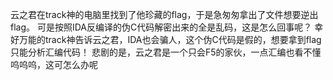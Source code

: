 云之君在track神的电脑里找到了他珍藏的flag，于是急匆匆拿出了文件想要逆出flag。
可是按照IDA反编译的伪C代码解密出来的全是乱码，这是怎么回事呢？
幸好万能的track神告诉云之君，IDA也会骗人，这个伪C代码是假的，想要拿到flag只能分析汇编代码！
悲剧的是，云之君是一个只会F5的家伙，一点汇编也看不懂呜呜呜，这可怎么办呢